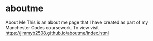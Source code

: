 # aboutme
About Me
This is an about me page that I have created as part of my Manchester Codes coursework. To view visit https://jimmyb2508.github.io/aboutme/index.html